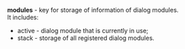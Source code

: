 **modules** - key for storage of information of dialog modules.  
It includes:
* active - dialog module that is currently in use;
* stack - storage of all registered dialog modules.

